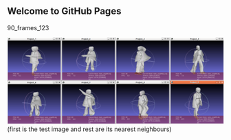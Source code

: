 ## Welcome to GitHub Pages

90_frames_123

<img src="90_frames_123.png" alt="hi" class="inline"/>
(first is the test image and rest are its nearest neighbours)
